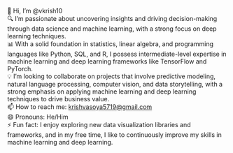 👋 Hi, I’m @vkrish10  
🔍 I’m passionate about uncovering insights and driving decision-making through data science and machine learning, with a strong focus on deep learning techniques.  
📊 With a solid foundation in statistics, linear algebra, and programming languages like Python, SQL, and R, I possess intermediate-level expertise in machine learning and deep learning frameworks like TensorFlow and PyTorch.  
💡 I’m looking to collaborate on projects that involve predictive modeling, natural language processing, computer vision, and data storytelling, with a strong emphasis on applying machine learning and deep learning techniques to drive business value.  
📫 How to reach me: krishvasoya5719@gmail.com  
😄 Pronouns: He/Him  
⚡ Fun fact: I enjoy exploring new data visualization libraries and frameworks, and in my free time, I like to continuously improve my skills in machine learning and deep learning.  
<!---
vkrish10/vkrish10 is a ✨ special ✨ repository because its `README.md` (this file) appears on your GitHub profile.
You can click the Preview link to take a look at your changes.
--->

